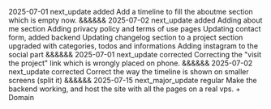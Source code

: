 2025-07-01
next_update
added
Add a timeline to fill the aboutme section which is empty now.
&&&&&&
2025-07-02
next_update
added
Adding about me section
Adding privacy policy and terms of use pages
Updating contact form, added backend
Updating changelog section to a project section upgraded with categories, todos and informations
Adding instagram to the social part
&&&&&&
2025-07-01
next_update
corrected
Correcting the "visit the project" link which is wrongly placed on phone.
&&&&&&
2025-07-02
next_update
corrected
Correct the way the timeline is shown on smaller screens (split it)
&&&&&&
2025-07-15
next_major_update
regular
Make the backend working, and host the site with all the pages on a real vps. + Domain